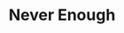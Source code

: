 ---
title: "Never Enough"
daterelease: "April 7th 2023"
artist: "Daniel Caesar"
slug: "NeverEnoguh"
photopath: "/NeverEnough.webp"
spotify: "https://open.spotify.com/album/2z9lM6LDS58F70IGyQ1XMK?si=OiIzdrt9TnaPw6_xMjgW4w"
---